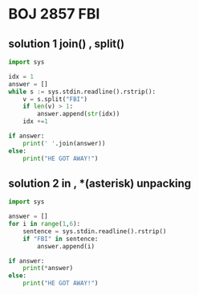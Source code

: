 # BOJ 2857 FBI

## solution 1  join() , split()

```python
import sys

idx = 1
answer = []
while s := sys.stdin.readline().rstrip():
    v = s.split("FBI")
    if len(v) > 1:
        answer.append(str(idx))
    idx +=1

if answer:
    print(' '.join(answer))
else:
    print("HE GOT AWAY!")
```

## solution 2  in , *(asterisk) unpacking

```python
import sys

answer = []
for i in range(1,6):
    sentence = sys.stdin.readline().rstrip()
    if "FBI" in sentence:
        answer.append(i)

if answer:
    print(*answer)
else:
    print("HE GOT AWAY!")
```